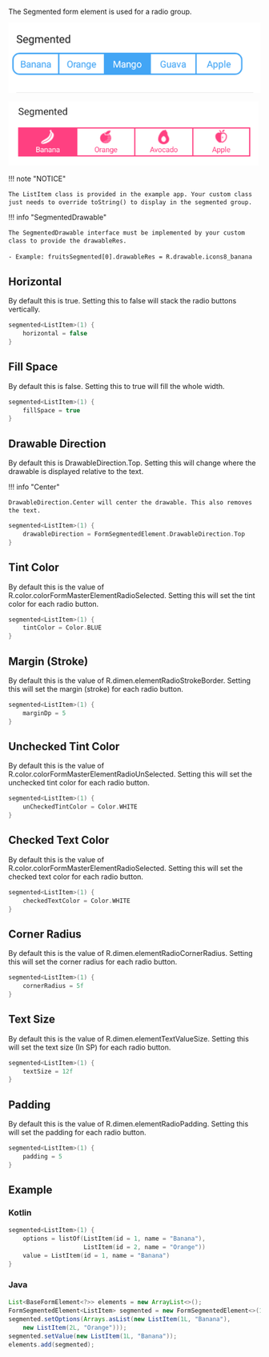The Segmented form element is used for a radio group.

![Example](/images/Segmented.PNG)

<img src="../../images/Segmented2.PNG" alt="Example" width="500px"/>

!!! note "NOTICE"

    The ListItem class is provided in the example app. Your custom class just needs to override toString() to display in the segmented group.

!!! info "SegmentedDrawable"

    The SegmentedDrawable interface must be implemented by your custom class to provide the drawableRes.

    - Example: fruitsSegmented[0].drawableRes = R.drawable.icons8_banana

## Horizontal

By default this is true.
Setting this to false will stack the radio buttons vertically.

```kotlin
segmented<ListItem>(1) {
    horizontal = false
}
```

## Fill Space

By default this is false.
Setting this to true will fill the whole width.

```kotlin
segmented<ListItem>(1) {
    fillSpace = true
}
```

## Drawable Direction

By default this is DrawableDirection.Top.
Setting this will change where the drawable is displayed relative to the text.

!!! info "Center"

    DrawableDirection.Center will center the drawable. This also removes the text.

```kotlin
segmented<ListItem>(1) {
    drawableDirection = FormSegmentedElement.DrawableDirection.Top
}
```

## Tint Color

By default this is the value of R.color.colorFormMasterElementRadioSelected.
Setting this will set the tint color for each radio button.

```kotlin
segmented<ListItem>(1) {
    tintColor = Color.BLUE
}
```

## Margin (Stroke)

By default this is the value of R.dimen.elementRadioStrokeBorder.
Setting this will set the margin (stroke) for each radio button.

```kotlin
segmented<ListItem>(1) {
    marginDp = 5
}
```

## Unchecked Tint Color

By default this is the value of R.color.colorFormMasterElementRadioUnSelected.
Setting this will set the unchecked tint color for each radio button.

```kotlin
segmented<ListItem>(1) {
    unCheckedTintColor = Color.WHITE
}
```

## Checked Text Color

By default this is the value of R.color.colorFormMasterElementRadioSelected.
Setting this will set the checked text color for each radio button.

```kotlin
segmented<ListItem>(1) {
    checkedTextColor = Color.WHITE
}
```

## Corner Radius

By default this is the value of R.dimen.elementRadioCornerRadius.
Setting this will set the corner radius for each radio button.

```kotlin
segmented<ListItem>(1) {
    cornerRadius = 5f
}
```

## Text Size

By default this is the value of R.dimen.elementTextValueSize.
Setting this will set the text size (In SP) for each radio button.

```kotlin
segmented<ListItem>(1) {
    textSize = 12f
}
```

## Padding

By default this is the value of R.dimen.elementRadioPadding.
Setting this will set the padding for each radio button.

```kotlin
segmented<ListItem>(1) {
    padding = 5
}
```

## Example

### Kotlin

```kotlin
segmented<ListItem>(1) {
    options = listOf(ListItem(id = 1, name = "Banana"),
                     ListItem(id = 2, name = "Orange"))
    value = ListItem(id = 1, name = "Banana")
}
```

### Java

```java
List<BaseFormElement<?>> elements = new ArrayList<>();
FormSegmentedElement<ListItem> segmented = new FormSegmentedElement<>(1);
segmented.setOptions(Arrays.asList(new ListItem(1L, "Banana"),
    new ListItem(2L, "Orange")));
segmented.setValue(new ListItem(1L, "Banana"));
elements.add(segmented);
```
